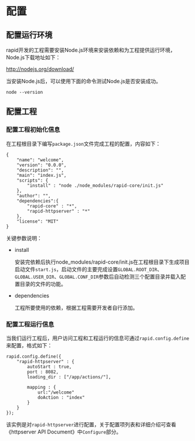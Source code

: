 # 配置


## 配置运行环境

rapid开发的工程需要安装Node.js环境来安装依赖和为工程提供运行环境，Node.js下载地址如下：

<http://nodejs.org/download/>

当安装Node.js后，可以使用下面的命令测试Node.js是否安装成功。

	node --version
	
## 配置工程

### 配置工程初始化信息

在工程根目录下编写`package.json`文件完成工程的配置，内容如下：

	{
    	"name": "welcome",
    	"version": "0.0.0",
    	"description": "",
    	"main": "index.js",
    	"scripts": {
        	"install" : "node ./node_modules/rapid-core/init.js"
    	},
    	"author": "",
    	"dependencies":{
        	"rapid-core" : "*",
        	"rapid-httpserver" : "*"
    	},
    	"license": "MIT"
	}
	
关键参数说明：

* install

	安装完依赖后执行node_modules/rapid-core/init.js在工程根目录下生成项目启动文件`start.js`，启动文件的主要完成设置`GLOBAL.ROOT_DIR`、`GLOBAL.USER_DIR`、`GLOBAL.CONF_DIR`参数后自动检测三个配置目录并载入配置目录的文件的功能。
	
* dependencies

	工程所要使用的依赖，根据工程需要开发者自行添加。


### 配置工程运行信息

当我们运行工程后，用户访问工程和工程运行的信息可通过`rapid.config.define`来配置，格式如下：

	rapid.config.define({
		"rapid-httpserver" : {
			autoStart : true,
			port : 8082,
			loading_dir : ["/app/actions/"],
			
			mapping : {
				url:"/welcome"
				doAction : "index"
			}
		}
	});
	
该实例是对`rapid-httpserver`进行配置，关于配置项列表和详细介绍可查看《httpserver API Document》中`Configure`部分。
